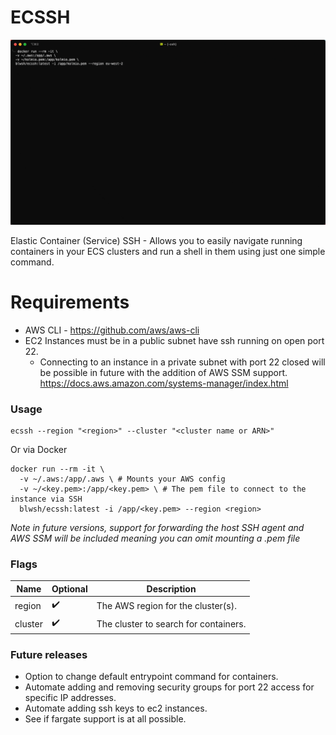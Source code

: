 # ECSSH 

![ecssh cli demo](res/demo.gif)


Elastic Container (Service) SSH - Allows you to easily navigate running containers in your ECS clusters and run a shell in them using just one simple command.

# Requirements

* AWS CLI - https://github.com/aws/aws-cli
* EC2 Instances must be in a public subnet have ssh running on open port 22.
    * Connecting to an instance in a private subnet with port 22 closed will be possible in future with the addition of AWS SSM support. https://docs.aws.amazon.com/systems-manager/index.html  

### Usage

```shell
ecssh --region "<region>" --cluster "<cluster name or ARN>"
```

Or via Docker

```shell
docker run --rm -it \
  -v ~/.aws:/app/.aws \ # Mounts your AWS config
  -v ~/<key.pem>:/app/<key.pem> \ # The pem file to connect to the instance via SSH 
  blwsh/ecssh:latest -i /app/<key.pem> --region <region>
```

*Note in future versions, support for forwarding the host SSH agent and AWS SSM will be included meaning you can omit mounting a .pem file*

### Flags

| Name    | Optional  | Description                           |
|---------|-----------|---------------------------------------|
| region  | ✔️         | The AWS region for the cluster(s).    |
| cluster | ✔️         | The cluster to search for containers. |

### Future releases

* Option to change default entrypoint command for containers.
* Automate adding and removing security groups for port 22 access for specific IP addresses.
* Automate adding ssh keys to ec2 instances.
* See if fargate support is at all possible.
